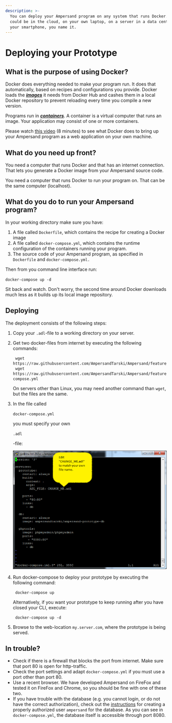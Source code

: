 ```yaml
---
description: >-
  You can deploy your Ampersand program on any system that runs Docker. That
  could be in the cloud, on your own laptop, on a server in a data center, on
  your smartphone, you name it.
---
```


# Deploying your Prototype

## What is the purpose of using Docker?

Docker does everything needed to make your program run. It does that automatically, based on recipes and configurations you provide. Docker loads the [_**images**_](https://docs.docker.com/get-started/#docker-concepts) it needs from Docker Hub and cashes them in a local Docker repository to prevent reloading every time you compile a new version.

Programs run in [_**containers**_](https://docs.docker.com/get-started/#docker-concepts). A container is a virtual computer that runs an image. Your application may consist of one or more containers.

Please watch [this video](https://youtu.be/XqHTJfTVnoQ) \(8 minutes\) to see what Docker does to bring up your Ampersand program as a web application on your own machine.

## What do you need up front?

You need a computer that runs Docker and that has an internet connection. That lets you generate a Docker image from your Ampersand source code.

You need a computer that runs Docker to run your program on. That can be the same computer \(localhost\).

## What do you do to run your Ampersand program?

In your working directory make sure you have:

1. A file called `Dockerfile`, which contains the recipe for creating a Docker image
2. A file called `docker-compose.yml`, which contains the runtime configuration of the containers running your program.
3. The source code of your Ampersand program, as specified in `Dockerfile` and `docker-compose.yml.`

Then from you command line interface run:

`docker-compose up -d`

Sit back and watch. Don't worry, the second time around Docker downloads much less as it builds up its local image repository.



## Deploying

The deployment consists of the following steps:

1. Copy your `.adl`-file to a working directory on your server.  
2. Get two docker-files from internet by executing the following commands:

   ```text
    wget https://raw.githubusercontent.com/AmpersandTarski/Ampersand/feature/dockerize/docker/sample/Dockerfile
    wget https://raw.githubusercontent.com/AmpersandTarski/Ampersand/feature/dockerize/docker/sample/docker-compose.yml
   ```

   On servers other than Linux, you may need another command than `wget`, but the files are the same.

3. In the file called 

   `docker-compose.yml`

    you must specify your own 

   `.adl`

   -file: 

   ![](../.gitbook/assets/screenshot-docker-compose.png)

4. Run docker-compose to deploy your prototype by executing the following command:

   ```text
    docker-compose up
   ```

   Alternatively, if you want your prototype to keep running after you have closed your CLI, execute:

   ```text
    docker-compose up -d
   ```

5. Browse to the web-location `my.server.com`, where the prototype is being served.

## In trouble?

* Check if there is a firewall that blocks the port from internet. Make sure that port 80 is open for http-traffic.
* Check the port settings and adapt `docker-compose.yml` if you must use a port other than port 80.
* Use a recent browser. We have developed Ampersand on FireFox and tested it on FireFox and Chrome, so you should be fine with one of these two.
* If you have trouble with the database \(e.g. you cannot login, or do not have the correct authorization\), check out the [instructions](installing-the-tool.md) for creating a properly authorized user `ampersand` for the database. As you can see in `docker-compose.yml`, the database itself is accessible through port 8080.

